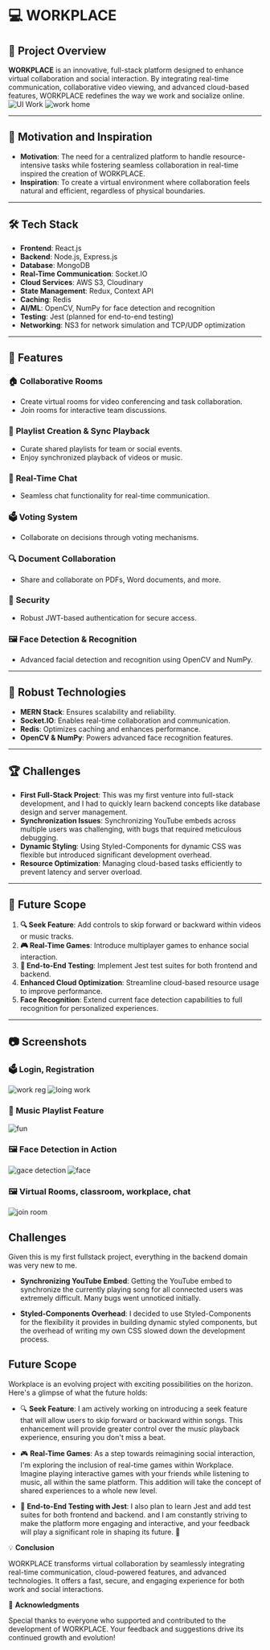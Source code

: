 # 💻 WORKPLACE  

## 🚀 Project Overview  
**WORKPLACE** is an innovative, full-stack platform designed to enhance virtual collaboration and social interaction. By integrating real-time communication, collaborative video viewing, and advanced cloud-based features, WORKPLACE redefines the way we work and socialize online.  
![UI Work](https://github.com/user-attachments/assets/032db79d-aacc-4e4f-92b6-bc5811a47d01)
![work home](https://github.com/user-attachments/assets/e5c3661b-7a8e-4a04-9126-a81eef049ad6)

---

## 🎯 Motivation and Inspiration  
- **Motivation**: The need for a centralized platform to handle resource-intensive tasks while fostering seamless collaboration in real-time inspired the creation of WORKPLACE.  
- **Inspiration**: To create a virtual environment where collaboration feels natural and efficient, regardless of physical boundaries.  

---

## 🛠️ Tech Stack  
- **Frontend**: React.js  
- **Backend**: Node.js, Express.js  
- **Database**: MongoDB  
- **Real-Time Communication**: Socket.IO  
- **Cloud Services**: AWS S3, Cloudinary  
- **State Management**: Redux, Context API  
- **Caching**: Redis  
- **AI/ML**: OpenCV, NumPy for face detection and recognition  
- **Testing**: Jest (planned for end-to-end testing)  
- **Networking**: NS3 for network simulation and TCP/UDP optimization  

---

## 🌟 Features  

### 🏠 **Collaborative Rooms**  
- Create virtual rooms for video conferencing and task collaboration.  
- Join rooms for interactive team discussions.  

### 🎵 **Playlist Creation & Sync Playback**  
- Curate shared playlists for team or social events.  
- Enjoy synchronized playback of videos or music.  

### 💬 **Real-Time Chat**  
- Seamless chat functionality for real-time communication.  

### 🗳️ **Voting System**  
- Collaborate on decisions through voting mechanisms.  

### 🔍 **Document Collaboration**  
- Share and collaborate on PDFs, Word documents, and more.  

### 🔐 **Security**  
- Robust JWT-based authentication for secure access.  

### 🖼️ **Face Detection & Recognition**  
- Advanced facial detection and recognition using OpenCV and NumPy.  

---

## 🚀 Robust Technologies  
- **MERN Stack**: Ensures scalability and reliability.  
- **Socket.IO**: Enables real-time collaboration and communication.  
- **Redis**: Optimizes caching and enhances performance.  
- **OpenCV & NumPy**: Powers advanced face recognition features.  

---

## 🏆 Challenges  
- **First Full-Stack Project**: This was my first venture into full-stack development, and I had to quickly learn backend concepts like database design and server management.  
- **Synchronization Issues**: Synchronizing YouTube embeds across multiple users was challenging, with bugs that required meticulous debugging.  
- **Dynamic Styling**: Using Styled-Components for dynamic CSS was flexible but introduced significant development overhead.  
- **Resource Optimization**: Managing cloud-based tasks efficiently to prevent latency and server overload.  

---

## 🔮 Future Scope  
1. **🔍 Seek Feature**: Add controls to skip forward or backward within videos or music tracks.  
2. **🎮 Real-Time Games**: Introduce multiplayer games to enhance social interaction.  
3. **🧪 End-to-End Testing**: Implement Jest test suites for both frontend and backend.  
4. **Enhanced Cloud Optimization**: Streamline cloud-based resource usage to improve performance.  
5. **Face Recognition**: Extend current face detection capabilities to full recognition for personalized experiences.  

---

## 📷 Screenshots  

### 🗳️ Login, Registration
![work reg](https://github.com/user-attachments/assets/3c354311-752f-410e-a72d-3aef90ce1c30)
![loing work](https://github.com/user-attachments/assets/4e132346-fba0-48d9-822e-58c6c24a4a56)


### 🎵 Music Playlist Feature  
![fun](https://github.com/user-attachments/assets/164ff088-928c-41be-89c7-01396739a9b0)
 

### 🖼️ Face Detection in Action  
![gace detection](https://github.com/user-attachments/assets/e6cd4e1d-0a3b-4480-bce3-fb2c3f7d3102)
![face](https://github.com/user-attachments/assets/225f8eff-83d1-4d3c-8814-531e381cbb27)

### 🖼️ Virtual Rooms, classroom, workplace, chat
![join room](https://github.com/user-attachments/assets/d4ff7e67-3838-4f9a-9d74-f5afe89d7e5c)


## Challenges

Given this is my first fullstack project, everything in the backend domain was very new to me.

- **Synchronizing YouTube Embed**: Getting the YouTube embed to synchronize the currently playing song for all connected users was extremely difficult. Many bugs went unnoticed initially.
  
- **Styled-Components Overhead**: I decided to use Styled-Components for the flexibility it provides in building dynamic styled components, but the overhead of writing my own CSS slowed down the development process.

## Future Scope

Workplace is an evolving project with exciting possibilities on the horizon. Here's a glimpse of what the future holds:

- 🔍 **Seek Feature**: I am actively working on introducing a seek feature that will allow users to skip forward or backward within songs. This enhancement will provide greater control over the music playback experience, ensuring you don't miss a beat.

- 🎮 **Real-Time Games**: As a step towards reimagining social interaction, I'm exploring the inclusion of real-time games within Workplace. Imagine playing interactive games with your friends while listening to music, all within the same platform. This addition will take the concept of shared experiences to a whole new level.

- 🧪 **End-to-End Testing with Jest**: I also plan to learn Jest and add test suites for both frontend and backend. and I am constantly striving to make the platform more engaging and interactive, and your feedback will play a significant role in shaping its future. 🚀

💡 **Conclusion**

WORKPLACE transforms virtual collaboration by seamlessly integrating real-time communication, cloud-powered features, and advanced technologies. It offers a fast, secure, and engaging experience for both work and social interactions.

🤝 **Acknowledgments**

   Special thanks to everyone who supported and contributed to the development of WORKPLACE. Your feedback and suggestions drive its continued growth and evolution!




